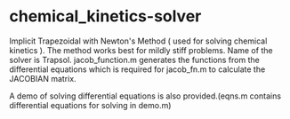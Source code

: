# chemical_kinetics-solver
Implicit Trapezoidal with Newton's Method ( used for solving chemical kinetics ). The method works best for mildly stiff problems.
Name of the solver is Trapsol.
jacob_function.m generates the functions from the differential equations which is required for jacob_fn.m to calculate the JACOBIAN matrix.

A demo of solving differential equations is also provided.(eqns.m contains differential equations for solving in demo.m)


